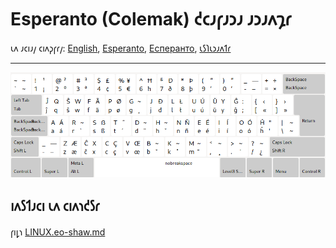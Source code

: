 # Esperanto \(Colemak\) 𐑒𐑤𐑨𐑝𐑨𐑮𐑨 𐑨𐑮𐑨𐑵𐑡𐑩

𐑧𐑵 𐑨𐑤𐑦𐑨𐑢 𐑤𐑦𐑵𐑜𐑝𐑩𐑢: [English](README.md), [Esperanto](README.eo.md), [Есперанто](README.eo-cyrl.md), [𐑧𐑕𐑐𐑧𐑮𐑨𐑵𐑑𐑩](README.eo-shaw.md)

---

![𐑨𐑵𐑑𐑨𐑘𐑮𐑦𐑜𐑨𐑮𐑛𐑪 𐑧𐑕𐑐𐑧𐑮𐑨𐑵𐑑𐑨 𐑒𐑩𐑤𐑧𐑫𐑨𐑒](preview.png)

## 𐑦𐑵𐑕𐑑𐑨𐑤𐑦 𐑧𐑵 𐑤𐑦𐑵𐑪𐑒𐑕𐑩

𐑝𐑦𐑛𐑪 [LINUX.eo-shaw.md](./LINUX.eo-shaw.md)
